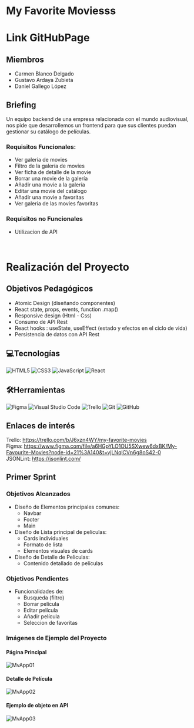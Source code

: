 # My Favorite Moviesss

# Link GitHubPage

## Miembros

- Carmen Blanco Delgado
- Gustavo Ardaya Zubieta
- Daniel Gallego López

## Briefing

Un equipo backend de una empresa relacionada con el mundo audiovisual, nos pide que desarrollemos un frontend para que sus clientes puedan gestionar su catálogo de películas.

### Requisitos Funcionales:

- Ver galería de movies
- Filtro de la galería de movies
- Ver ficha de detalle de la movie
- Borrar una movie de la galería
- Añadir una movie a la galería
- Editar una movie del catálogo
- Añadir una movie a favoritas
- Ver galería de las movies favoritas

### Requisitos no Funcionales

- Utilizacion de API

<br>

# Realización del Proyecto

## Objetivos Pedagógicos

- Atomic Design (diseñando componentes)
- React state, props, events, function .map()
- Responsive design (Html - Css)
- Consumo de API Rest
- React hooks : useState, useEffect (estado y efectos en el ciclo de vida)
- Persistencia de datos con API Rest

## 💻Tecnologías

![HTML5](https://img.shields.io/badge/html5-%23E34F26.svg?style=for-the-badge&logo=html5&logoColor=white)
![CSS3](https://img.shields.io/badge/css3-%231572B6.svg?style=for-the-badge&logo=css3&logoColor=white)
![JavaScript](https://img.shields.io/badge/javascript-%23323330.svg?style=for-the-badge&logo=javascript&logoColor=%23F7DF1E)
![React](https://img.shields.io/badge/react-%2320232a.svg?style=for-the-badge&logo=react&logoColor=%2361DAFB)

## 🛠️Herramientas

![Figma](https://img.shields.io/badge/figma-%23F24E1E.svg?style=for-the-badge&logo=figma&logoColor=white)
![Visual Studio Code](https://img.shields.io/badge/Visual%20Studio%20Code-0078d7.svg?style=for-the-badge&logo=visual-studio-code&logoColor=white)
![Trello](https://img.shields.io/badge/Trello-%23026AA7.svg?style=for-the-badge&logo=Trello&logoColor=white)
![Git](https://img.shields.io/badge/git-%23F05033.svg?style=for-the-badge&logo=git&logoColor=white)
![GitHub](https://img.shields.io/badge/github-%23121011.svg?style=for-the-badge&logo=github&logoColor=white)

## Enlaces de interés

Trello: https://trello.com/b/J6xzn4WY/my-favorite-movies<br>
Figma: https://www.figma.com/file/a6HGpYLO1OU5SXwew6dxBK/My-Favourite-Movies?node-id=21%3A140&t=vjLNqlCVn6g8oS42-0<br>
JSONLint: https://jsonlint.com/<br>

## Primer Sprint

### Objetivos Alcanzados

- Diseño de Elementos principales comunes:
  - Navbar
  - Footer
  - Main
- Diseño de Lista principal de peliculas:
  - Cards individuales
  - Formato de lista
  - Elementos visuales de cards
- Diseño de Detalle de Peliculas:
  - Contenido detallado de películas

### Objetivos Pendientes

- Funcionalidades de:
  - Busqueda (filtro)
  - Borrar película
  - Editar película
  - Añadir película
  - Seleccion de favoritas

### Imágenes de Ejemplo del Proyecto

#### Página Principal

![MvApp01](https://user-images.githubusercontent.com/118914949/216572779-f24e6a10-113d-4b9a-a8fd-881dc95e628d.jpg)

#### Detalle de Película

![MvApp02](https://user-images.githubusercontent.com/118914949/216572819-26317fb8-bef8-4bdf-a75f-7744fe4bb6fc.jpg)

#### Ejemplo de objeto en API

![MvApp03](https://user-images.githubusercontent.com/118914949/216572881-33f3278d-38fc-4c16-b983-bb32e1fd3fa0.jpg)
